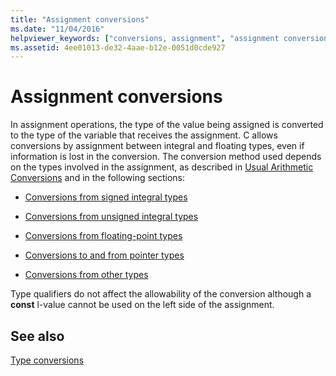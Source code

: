 ```yaml
---
title: "Assignment conversions"
ms.date: "11/04/2016"
helpviewer_keywords: ["conversions, assignment", "assignment conversions"]
ms.assetid: 4ee01013-de32-4aae-b12e-0051d0cde927
---
```

# Assignment conversions

In assignment operations, the type of the value being assigned is converted to the type of the variable that receives the assignment. C allows conversions by assignment between integral and floating types, even if information is lost in the conversion. The conversion method used depends on the types involved in the assignment, as described in [Usual Arithmetic Conversions](../c-language/usual-arithmetic-conversions.md) and in the following sections:

- [Conversions from signed integral types](../c-language/conversions-from-signed-integral-types.md)

- [Conversions from unsigned integral types](../c-language/conversions-from-unsigned-integral-types.md)

- [Conversions from floating-point types](../c-language/conversions-from-floating-point-types.md)

- [Conversions to and from pointer types](../c-language/conversions-to-and-from-pointer-types.md)

- [Conversions from other types](../c-language/conversions-from-other-types.md)

Type qualifiers do not affect the allowability of the conversion although a **const** l-value cannot be used on the left side of the assignment.

## See also

[Type conversions](../c-language/type-conversions-c.md)
